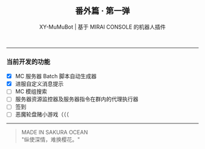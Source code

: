 <h2 align="center"> 番外篇 · 第一弹 </h2>
<p align="center"> XY-MuMuBot | 基于 MIRAI CONSOLE 的机器人插件 </p>

<img align="center" src="https://img.shields.io/badge/Kotlin-1.9.22-gray?style=flat&labelColor=purple" alt=""/>
<img align="center" src="https://img.shields.io/badge/Mirai_Console-2.16.0-gray?style=flat&labelColor=blue" alt=""/>
<img align="center" src="https://img.shields.io/badge/Release-SakuraOcean_V1-gray?style=flat&labelColor=pink" alt=""/>
<img align="center" src="https://img.shields.io/badge/DEV-0.0.1-gray?style=flat&labelColor=red" alt=""/>


---
### 当前开发的功能

* [x] MC 服务器 Batch 脚本自动生成器
* [x] 进服自定义消息提示
* [ ] MC 模组搜索
* [ ] 服务器资源监控器及服务器指令在群内的代理执行器
* [ ] 签到
* [ ] 恶魔轮盘赌小游戏（（（

---
> MADE IN SAKURA OCEAN  
> "纵使深情，难换樱花。"  

